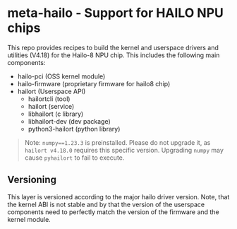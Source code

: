 # meta-hailo - Support for HAILO NPU chips

This repo provides recipes to build the kernel and userspace drivers and utilities
(V4.18) for the Hailo-8 NPU chip.
This includes the following main components:

- hailo-pci (OSS kernel module)
- hailo-firmware (proprietary firmware for hailo8 chip)
- hailort (Userspace API)
  - hailortcli (tool)
  - hailort (service)
  - libhailort (c library)
  - libhailort-dev (dev package)
  - python3-hailort (python library)

> Note: `numpy==1.23.3` is preinstalled. Please do not upgrade it, as
> `hailort v4.18.0` requires this specific version. Upgrading `numpy` may cause
> `pyhailort` to fail to execute.

## Versioning

This layer is versioned according to the major hailo driver version.
Note, that the kernel ABI is not stable and by that the version of the
userspace components need to perfectly match the version of the firmware
and the kernel module.
